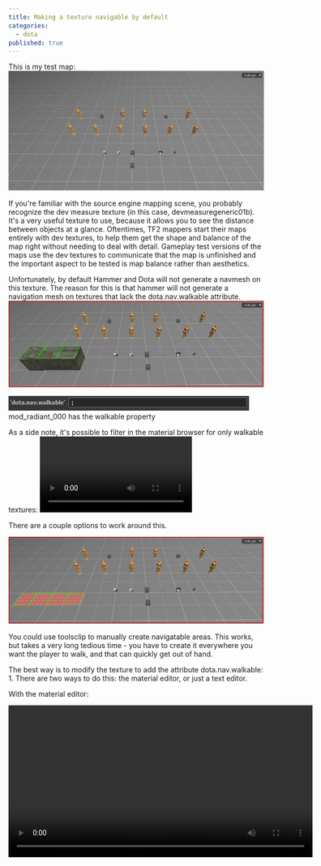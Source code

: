 ```yaml
---
title: Making a texture navigable by default
categories: 
  - dota
published: true
---
```


This is my test map:
![](assets/test_map_01.png)

If you're familiar with the source engine mapping scene, you probably recognize the dev measure texture (in this case, devmeasuregeneric01b). 
It's a very useful texture to use, because it allows you to see the distance between objects at a glance. Oftentimes, TF2 mappers start their maps entirely with dev textures, to help them get the shape and balance of the map right without needing to deal with detail. Gameplay test versions of the maps use the dev textures to communicate that the map is unfinished and the important aspect to be tested is map balance rather than aesthetics.

Unfortunately, by default Hammer and Dota will not generate a navmesh on this texture. The reason for this is that hammer will not generate a navigation mesh on textures that lack the dota.nav.walkable attribute.
![](assets/test_map_no_nav.png)

![](assets/dota_nav_walkable_assetinfo.png)
mod_radiant_000 has the walkable property

As a side note, it's possible to filter in the material browser for only walkable textures:
<video src="assets/filter_by_walkable.webm" autoplay loop />

There are a couple options to work around this.

![](assets/test_map_clip_workaround.png)

You could use toolsclip to manually create navigatable areas. This works, but takes a very long tedious time - you have to create it everywhere you want the player to walk, and that can quickly get out of hand.

The best way is to modify the texture to add the attribute dota.nav.walkable: 1. There are two ways to do this: the material editor, or just a text editor.

With the material editor:

<video src="assets/material_editor_set_walkable.webm" autoplay loop width=600 />

or simply modify the .vmat file in a text editor. (Here's dota_addons\testing_grounds\materials\dev\dev_measuregeneric01b.vmat):
```
// THIS FILE IS AUTO-GENERATED

Layer0
{
	shader "global_lit_simple.vfx"

	//---- Color ----
	g_vColorTint "[1.000000 1.000000 1.000000 0.000000]"
	g_vTexCoordOffset "[0.000 0.000]"
	g_vTexCoordScale "[1.000 1.000]"
	TextureColor "materials/dev/dev_measuregeneric01b_color.tga"

	Attributes
	{
		dota.nav.walkable "1"
	}
}
```